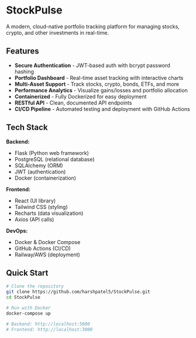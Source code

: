 # StockPulse

A modern, cloud-native portfolio tracking platform for managing stocks, crypto, and other investments in real-time.

## Features

-  **Secure Authentication** - JWT-based auth with bcrypt password hashing
-  **Portfolio Dashboard** - Real-time asset tracking with interactive charts
-  **Multi-Asset Support** - Track stocks, crypto, bonds, ETFs, and more
-  **Performance Analytics** - Visualize gains/losses and portfolio allocation
-  **Containerized** - Fully Dockerized for easy deployment
-  **RESTful API** - Clean, documented API endpoints
-  **CI/CD Pipeline** - Automated testing and deployment with GitHub Actions

## Tech Stack

**Backend:**
- Flask (Python web framework)
- PostgreSQL (relational database)
- SQLAlchemy (ORM)
- JWT (authentication)
- Docker (containerization)

**Frontend:**
- React (UI library)
- Tailwind CSS (styling)
- Recharts (data visualization)
- Axios (API calls)

**DevOps:**
- Docker & Docker Compose
- GitHub Actions (CI/CD)
- Railway/AWS (deployment)

## Quick Start
```bash
# Clone the repository
git clone https://github.com/harshpatel5/StockPulse.git
cd StockPulse

# Run with Docker
docker-compose up

# Backend: http://localhost:5000
# Frontend: http://localhost:3000
